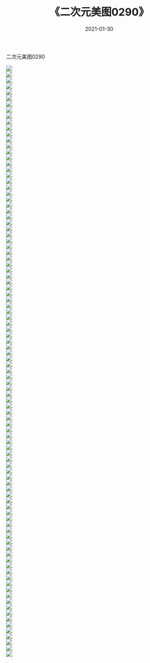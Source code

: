﻿---
layout: post
title:  《二次元美图0290》
date:   2021-01-30
img: http://imgx.orgx.ga/二次元/2021/二次元美图0290/000.jpg
categories: [美女, 清纯, 唯美]
---

二次元美图0290

 ![](http://imgx.orgx.ga/二次元/2021/二次元美图0290/001.jpg) <br>![](http://imgx.orgx.ga/二次元/2021/二次元美图0290/002.jpg) <br>![](http://imgx.orgx.ga/二次元/2021/二次元美图0290/003.jpg) <br>![](http://imgx.orgx.ga/二次元/2021/二次元美图0290/004.jpg) <br>![](http://imgx.orgx.ga/二次元/2021/二次元美图0290/005.jpg) <br>![](http://imgx.orgx.ga/二次元/2021/二次元美图0290/006.jpg) <br>![](http://imgx.orgx.ga/二次元/2021/二次元美图0290/007.jpg) <br>![](http://imgx.orgx.ga/二次元/2021/二次元美图0290/008.jpg) <br>![](http://imgx.orgx.ga/二次元/2021/二次元美图0290/009.jpg) <br>![](http://imgx.orgx.ga/二次元/2021/二次元美图0290/010.jpg) <br>![](http://imgx.orgx.ga/二次元/2021/二次元美图0290/011.jpg) <br>![](http://imgx.orgx.ga/二次元/2021/二次元美图0290/012.jpg) <br>![](http://imgx.orgx.ga/二次元/2021/二次元美图0290/013.jpg) <br>![](http://imgx.orgx.ga/二次元/2021/二次元美图0290/014.jpg) <br>![](http://imgx.orgx.ga/二次元/2021/二次元美图0290/015.jpg) <br>![](http://imgx.orgx.ga/二次元/2021/二次元美图0290/016.jpg) <br>![](http://imgx.orgx.ga/二次元/2021/二次元美图0290/017.jpg) <br>![](http://imgx.orgx.ga/二次元/2021/二次元美图0290/018.jpg) <br>![](http://imgx.orgx.ga/二次元/2021/二次元美图0290/019.jpg) <br>![](http://imgx.orgx.ga/二次元/2021/二次元美图0290/020.jpg) <br>![](http://imgx.orgx.ga/二次元/2021/二次元美图0290/021.jpg) <br>![](http://imgx.orgx.ga/二次元/2021/二次元美图0290/022.jpg) <br>![](http://imgx.orgx.ga/二次元/2021/二次元美图0290/023.jpg) <br>![](http://imgx.orgx.ga/二次元/2021/二次元美图0290/024.jpg) <br>![](http://imgx.orgx.ga/二次元/2021/二次元美图0290/025.jpg) <br>![](http://imgx.orgx.ga/二次元/2021/二次元美图0290/026.jpg) <br>![](http://imgx.orgx.ga/二次元/2021/二次元美图0290/027.jpg) <br>![](http://imgx.orgx.ga/二次元/2021/二次元美图0290/028.jpg) <br>![](http://imgx.orgx.ga/二次元/2021/二次元美图0290/029.jpg) <br>![](http://imgx.orgx.ga/二次元/2021/二次元美图0290/030.jpg) <br>![](http://imgx.orgx.ga/二次元/2021/二次元美图0290/031.jpg) <br>![](http://imgx.orgx.ga/二次元/2021/二次元美图0290/032.jpg) <br>![](http://imgx.orgx.ga/二次元/2021/二次元美图0290/033.jpg) <br>![](http://imgx.orgx.ga/二次元/2021/二次元美图0290/034.jpg) <br>![](http://imgx.orgx.ga/二次元/2021/二次元美图0290/035.jpg) <br>![](http://imgx.orgx.ga/二次元/2021/二次元美图0290/036.jpg) <br>![](http://imgx.orgx.ga/二次元/2021/二次元美图0290/037.jpg) <br>![](http://imgx.orgx.ga/二次元/2021/二次元美图0290/038.jpg) <br>![](http://imgx.orgx.ga/二次元/2021/二次元美图0290/039.jpg) <br>![](http://imgx.orgx.ga/二次元/2021/二次元美图0290/040.jpg) <br>![](http://imgx.orgx.ga/二次元/2021/二次元美图0290/041.jpg) <br>![](http://imgx.orgx.ga/二次元/2021/二次元美图0290/042.jpg) <br>![](http://imgx.orgx.ga/二次元/2021/二次元美图0290/043.jpg) <br>![](http://imgx.orgx.ga/二次元/2021/二次元美图0290/044.jpg) <br>![](http://imgx.orgx.ga/二次元/2021/二次元美图0290/045.jpg) <br>![](http://imgx.orgx.ga/二次元/2021/二次元美图0290/046.jpg) <br>![](http://imgx.orgx.ga/二次元/2021/二次元美图0290/047.jpg) <br>![](http://imgx.orgx.ga/二次元/2021/二次元美图0290/048.jpg) <br>![](http://imgx.orgx.ga/二次元/2021/二次元美图0290/049.jpg) <br>![](http://imgx.orgx.ga/二次元/2021/二次元美图0290/050.jpg) <br>![](http://imgx.orgx.ga/二次元/2021/二次元美图0290/051.jpg) <br>![](http://imgx.orgx.ga/二次元/2021/二次元美图0290/052.jpg) <br>![](http://imgx.orgx.ga/二次元/2021/二次元美图0290/053.jpg) <br>![](http://imgx.orgx.ga/二次元/2021/二次元美图0290/054.jpg) <br>![](http://imgx.orgx.ga/二次元/2021/二次元美图0290/055.jpg) <br>![](http://imgx.orgx.ga/二次元/2021/二次元美图0290/056.jpg) <br>![](http://imgx.orgx.ga/二次元/2021/二次元美图0290/057.jpg) <br>![](http://imgx.orgx.ga/二次元/2021/二次元美图0290/058.jpg) <br>![](http://imgx.orgx.ga/二次元/2021/二次元美图0290/059.jpg) <br>![](http://imgx.orgx.ga/二次元/2021/二次元美图0290/060.jpg) <br>![](http://imgx.orgx.ga/二次元/2021/二次元美图0290/061.jpg) <br>![](http://imgx.orgx.ga/二次元/2021/二次元美图0290/062.jpg) <br>![](http://imgx.orgx.ga/二次元/2021/二次元美图0290/063.jpg) <br>![](http://imgx.orgx.ga/二次元/2021/二次元美图0290/064.jpg) <br>![](http://imgx.orgx.ga/二次元/2021/二次元美图0290/065.jpg) <br>![](http://imgx.orgx.ga/二次元/2021/二次元美图0290/066.jpg) <br>![](http://imgx.orgx.ga/二次元/2021/二次元美图0290/067.jpg) <br>![](http://imgx.orgx.ga/二次元/2021/二次元美图0290/068.jpg) <br>![](http://imgx.orgx.ga/二次元/2021/二次元美图0290/069.jpg) <br>![](http://imgx.orgx.ga/二次元/2021/二次元美图0290/070.jpg) <br>![](http://imgx.orgx.ga/二次元/2021/二次元美图0290/071.jpg) <br>![](http://imgx.orgx.ga/二次元/2021/二次元美图0290/072.jpg) <br>![](http://imgx.orgx.ga/二次元/2021/二次元美图0290/073.jpg) <br>![](http://imgx.orgx.ga/二次元/2021/二次元美图0290/074.jpg) <br>![](http://imgx.orgx.ga/二次元/2021/二次元美图0290/075.jpg) <br>![](http://imgx.orgx.ga/二次元/2021/二次元美图0290/076.jpg) <br>![](http://imgx.orgx.ga/二次元/2021/二次元美图0290/077.jpg) <br>![](http://imgx.orgx.ga/二次元/2021/二次元美图0290/078.jpg) <br>![](http://imgx.orgx.ga/二次元/2021/二次元美图0290/079.jpg) <br>![](http://imgx.orgx.ga/二次元/2021/二次元美图0290/080.jpg) <br>![](http://imgx.orgx.ga/二次元/2021/二次元美图0290/081.jpg) <br>![](http://imgx.orgx.ga/二次元/2021/二次元美图0290/082.jpg) <br>![](http://imgx.orgx.ga/二次元/2021/二次元美图0290/083.jpg) <br>![](http://imgx.orgx.ga/二次元/2021/二次元美图0290/084.jpg) <br>![](http://imgx.orgx.ga/二次元/2021/二次元美图0290/085.jpg) <br>![](http://imgx.orgx.ga/二次元/2021/二次元美图0290/086.jpg) <br>![](http://imgx.orgx.ga/二次元/2021/二次元美图0290/087.jpg) <br>![](http://imgx.orgx.ga/二次元/2021/二次元美图0290/088.jpg) <br>![](http://imgx.orgx.ga/二次元/2021/二次元美图0290/089.jpg) <br>![](http://imgx.orgx.ga/二次元/2021/二次元美图0290/090.jpg) <br>![](http://imgx.orgx.ga/二次元/2021/二次元美图0290/091.jpg) <br>![](http://imgx.orgx.ga/二次元/2021/二次元美图0290/092.jpg) <br>![](http://imgx.orgx.ga/二次元/2021/二次元美图0290/093.jpg) <br>![](http://imgx.orgx.ga/二次元/2021/二次元美图0290/094.jpg) <br>![](http://imgx.orgx.ga/二次元/2021/二次元美图0290/095.jpg) <br>![](http://imgx.orgx.ga/二次元/2021/二次元美图0290/096.jpg) <br>![](http://imgx.orgx.ga/二次元/2021/二次元美图0290/097.jpg) <br>![](http://imgx.orgx.ga/二次元/2021/二次元美图0290/098.jpg) <br>![](http://imgx.orgx.ga/二次元/2021/二次元美图0290/099.jpg) <br>![](http://imgx.orgx.ga/二次元/2021/二次元美图0290/100.jpg) <br>